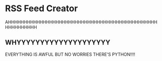 # RSS Feed Creator

AHHHHHHHHHHHHHHHHHHHHHHHHHHHHHHHHHHHHHHHHHHHHHHHHHHHHHHHHH

## WHYYYYYYYYYYYYYYYYYYYY

EVERYTHING IS AWFUL BUT NO WORRIES THERE'S PYTHON!!!!